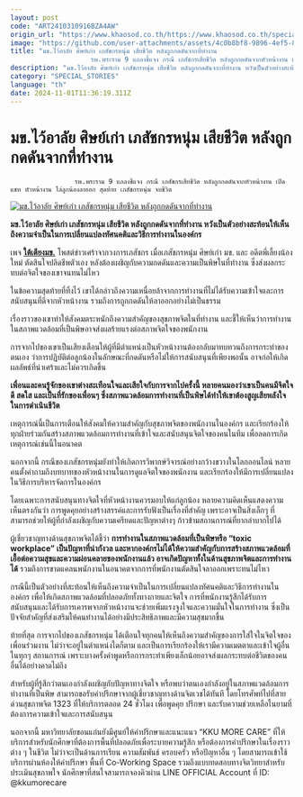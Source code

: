 ```yaml
---
layout: post
code: "ART2410310916BZA4AW"
origin_url: "https://www.khaosod.co.th/https://www.khaosod.co.th/special-stories/news_9484240"
image: "https://github.com/user-attachments/assets/4c0b8bf8-9896-4ef5-83c3-f160c4f15732"
title: "มข.ไว้อาลัย ศิษย์เก่า เภสัชกรหนุ่ม เสียชีวิต หลังถูกกดดันจากที่ทำงาน
                    รพ.พระราม 9 แถลงชี้แจง กรณี เภสัชกรเสียชีวิต หลังถูกกดดันจากหัวหน้างาน เปิดแชท หัวหน้างาน ไล่ลูกน้องลาออก สุดท้าย เภสัชกรหนุ่ม จบชีวิต"
description: "มข.ไว้อาลัย ศิษย์เก่า เภสัชกรหนุ่ม เสียชีวิต หลังถูกกดดันจากที่ทำงาน หวังเป็นตัวอย่างสะท้อนให้เห็นถึงความจำเป็นในการเปลี่ยนแปลงทัศนคติ-วิธีการทำงานในองค์กร"
category: "SPECIAL_STORIES"
language: "th"
date: 2024-11-01T11:36:19.311Z
---
```


# มข.ไว้อาลัย ศิษย์เก่า เภสัชกรหนุ่ม เสียชีวิต หลังถูกกดดันจากที่ทำงาน
                    รพ.พระราม 9 แถลงชี้แจง กรณี เภสัชกรเสียชีวิต หลังถูกกดดันจากหัวหน้างาน เปิดแชท หัวหน้างาน ไล่ลูกน้องลาออก สุดท้าย เภสัชกรหนุ่ม จบชีวิต

[![มข.ไว้อาลัย ศิษย์เก่า เภสัชกรหนุ่ม เสียชีวิต หลังถูกกดดันจากที่ทำงาน](https://www.khaosod.co.th/wpapp/uploads/2024/10/pharmacist-1.jpg "มข.ไว้อาลัย ศิษย์เก่า เภสัชกรหนุ่ม เสียชีวิต หลังถูกกดดันจากที่ทำงาน")](https://www.khaosod.co.th/wpapp/uploads/2024/10/pharmacist-1.jpg)

**มข.ไว้อาลัย ศิษย์เก่า เภสัชกรหนุ่ม เสียชีวิต หลังถูกกดดันจากที่ทำงาน หวังเป็นตัวอย่างสะท้อนให้เห็นถึงความจำเป็นในการเปลี่ยนแปลงทัศนคติและวิธีการทำงานในองค์กร**

เพจ **[ใต้เตียงมข.](https://www.facebook.com/UnderbedKKU?__cft__[0]=AZVMiCBnMtIxDj3qrgqWZieFODVKrd2nsQY-53SIBGz3cwiuZYwLgxsekYNRfgARLZS-e5kIhUYyRi0oO0rvXztmRXtSHbHjVvM7iDhpJ4-RJV9jKUBl5cqmEC1lV-k1sjTOtoeFx0sZHFZOjgNCvzz7oxyI05o9psMGn8UoN0CLrw&__tn__=-UC*F)** โพสต์ข่าวเศร้าจากวงการเภสัชกร เมื่อเภสัชกรหนุ่ม ศิษย์เก่า มข. และ อดีตพี่เลี้ยงน้องใหม่ ตัดสินใจปลิดชีพตัวเอง หลังต้องเผชิญกับความกดดันและความเป็นพิษในที่ทำงาน ซึ่งส่งผลกระทบต่อจิตใจของเขาจนทนไม่ไหว

ในข้อความสุดท้ายที่ทิ้งไว้ เขาได้กล่าวถึงความเหนื่อยล้าจากการทำงานที่ไม่ได้รับความเข้าใจและการสนับสนุนที่ดีจากหัวหน้างาน รวมถึงการถูกกดดันให้ลาออกอย่างไม่เป็นธรรม

เรื่องราวของเขาทำให้สังคมตระหนักถึงความสำคัญของสุขภาพจิตในที่ทำงาน และชี้ให้เห็นว่าการทำงานในสภาพแวดล้อมที่เป็นพิษอาจส่งผลร้ายแรงต่อสภาพจิตใจของพนักงาน

การจากไปของเขาเป็นเสียงเตือนให้ผู้ที่มีตำแหน่งเป็นหัวหน้างานต้องกลับมาทบทวนถึงการกระทำของตนเอง ว่าการปฏิบัติต่อลูกน้องในลักษณะที่กดดันหรือไม่ให้การสนับสนุนที่เพียงพอนั้น อาจก่อให้เกิดผลลัพธ์ที่น่าเศร้าและไม่ควรเกิดขึ้น

**เพื่อนและคนรู้จักของเขาต่างสะเทือนใจและเสียใจกับการจากไปครั้งนี้ หลายคนมองว่าเขาเป็นคนมีจิตใจดี สดใส และเป็นที่รักของเพื่อนๆ ซึ่งสภาพแวดล้อมการทำงานที่เป็นพิษได้ทำให้เขาต้องสูญเสียพลังใจในการดำเนินชีวิต**

เหตุการณ์นี้เป็นการเตือนให้สังคมให้ความสำคัญกับสุขภาพจิตของพนักงานในองค์กร และเรียกร้องให้ทุกฝ่ายร่วมกันสร้างสภาพแวดล้อมการทำงานที่เข้าใจและสนับสนุนจิตใจของคนในทีม เพื่อลดการเกิดเหตุการณ์เช่นนี้ในอนาคต

นอกจากนี้ กรณีของเภสัชกรหนุ่มยังทำให้เกิดการวิพากษ์วิจารณ์อย่างกว้างขวางในโลกออนไลน์ หลายคนตั้งคำถามถึงบทบาทของหัวหน้างานในการดูแลจิตใจของพนักงาน และเรียกร้องให้มีการเปลี่ยนแปลงในวิธีการบริหารจัดการในองค์กร

โดยเฉพาะการสนับสนุนทางจิตใจที่หัวหน้างานควรมอบให้แก่ลูกน้อง หลายความคิดเห็นแสดงความเห็นตรงกันว่า การพูดคุยอย่างสร้างสรรค์และการรับฟังเป็นเรื่องที่สำคัญ เพราะอาจเป็นสิ่งเล็กๆ ที่สามารถช่วยให้ผู้ที่กำลังเผชิญกับความเครียดและปัญหาต่างๆ ก้าวข้ามสถานการณ์ที่ยากลำบากไปได้

ผู้เชี่ยวชาญทางด้านสุขภาพจิตได้ชี้ว่า **การทำงานในสภาพแวดล้อมที่เป็นพิษหรือ “toxic workplace” เป็นปัญหาที่น่ากังวล และหากองค์กรไม่ได้ให้ความสำคัญกับการสร้างสภาพแวดล้อมที่เอื้อต่อความสุขและความผ่อนคลายของพนักงานแล้ว อาจเกิดปัญหาทั้งในด้านสุขภาพจิตและการทำงานได้** รวมถึงการขาดแคลนพนักงานในอนาคตจากการที่พนักงานตัดสินใจลาออกเพราะทนไม่ไหว

กรณีนี้เป็นตัวอย่างที่สะท้อนให้เห็นถึงความจำเป็นในการเปลี่ยนแปลงทัศนคติและวิธีการทำงานในองค์กร เพื่อให้เกิดสภาพแวดล้อมที่ปลอดภัยทั้งทางกายและจิตใจ การที่พนักงานรู้สึกได้รับการสนับสนุนและได้รับการเคารพจากหัวหน้างานจะช่วยเพิ่มแรงจูงใจและความมั่นใจในการทำงาน ซึ่งเป็นปัจจัยสำคัญที่ส่งเสริมให้คนทำงานได้อย่างมีประสิทธิภาพและมีความสุขมากขึ้น

ท้ายที่สุด การจากไปของเภสัชกรหนุ่ม ได้เตือนใจทุกคนให้เห็นถึงความสำคัญของการใส่ใจในจิตใจของเพื่อนร่วมงาน ไม่ว่าจะอยู่ในตำแหน่งใดก็ตาม และเป็นการเรียกร้องให้เรามีความเมตตาและเข้าใจผู้อื่นในทุกๆ สถานการณ์ เพราะบางครั้งคำพูดหรือการกระทำเพียงเล็กน้อยอาจส่งผลกระทบต่อชีวิตของคนอื่นได้อย่างคาดไม่ถึง

สำหรับผู้ที่รู้สึกว่าตนเองกำลังเผชิญกับปัญหาทางจิตใจ หรือพบว่าตนเองกำลังอยู่ในสภาพแวดล้อมการทำงานที่เป็นพิษ สามารถขอรับคำปรึกษาจากผู้เชี่ยวชาญทางด้านจิตเวชได้ทันที โดยโทรศัพท์ไปที่สายด่วนสุขภาพจิต 1323 ที่ให้บริการตลอด 24 ชั่วโมง เพื่อพูดคุย ปรึกษา และรับความช่วยเหลือในยามที่ต้องการความเข้าใจและการสนับสนุน

นอกจากนี้ มหาวิทยาลัยขอนแก่นยังมีศูนย์ให้คำปรึกษาและแนะแนว “KKU MORE CARE” ที่ให้บริการสำหรับนักศึกษาที่ต้องการพื้นที่ปลอดภัยเพื่อระบายความรู้สึก หรือต้องการคำปรึกษาในเรื่องราวต่าง ๆ ในชีวิต ไม่ว่าจะเป็นด้านการเรียน ความสัมพันธ์ ครอบครัว หรือปัญหาอื่น ๆ โดยสามารถเข้าใช้บริการผ่านห้องให้คำปรึกษา พื้นที่ Co-Working Space รวมถึงแบบทดสอบทางจิตวิทยาสำหรับประเมินสุขภาพใจ นักศึกษาที่สนใจสามารถจองคิวผ่าน LINE OFFICIAL Account ที่ ID: @kkumorecare